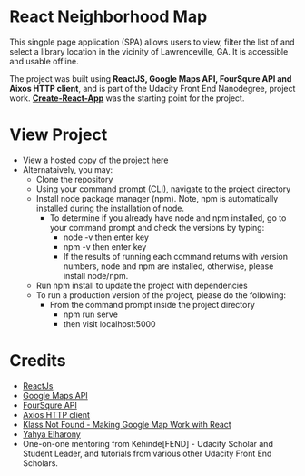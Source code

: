 # React Neighborhood Map 
This singple page application (SPA) allows users to view, filter the list of and select a library location in the vicinity of Lawrenceville, GA. It is accessible and usable offline.

The project was built using **ReactJS, Google Maps API, FourSqure API and Aixos HTTP client**, and  is part of the Udacity Front End Nanodegree, project work.  [**Create-React-App**](https://github.com/facebook/create-react-app) was the starting point for the project.

# View Project
* View a hosted copy of the project [here](https://xenodochial-galileo-347e00.netlify.com/)
* Alternataively, you may: 
    * Clone the repository
    * Using your command prompt (CLI), navigate to the project directory
    * Install node package manager (npm). Note, npm is automatically installed during the installation of node.
        * To determine if you already have node and npm installed, go to your command prompt and check the versions by typing:
            * node -v then enter key
            * npm -v then enter key
            * If the results of running each command returns with version numbers, node and npm are installed, otherwise, please install node/npm.
    * Run npm install to update the project with dependencies
    * To run a production version of the project, please do the following: 
        * From the command prompt inside the project directory 
            * npm run serve
            * then visit localhost:5000

# Credits
* [ReactJs](https://reactjs.org/)
* [Google Maps API](https://developers.google.com/maps/documentation/)
* [FourSqure API](https://developer.foursquare.com/)
* [Axios HTTP client](https://github.com/axios/axios)
* [Klass Not Found - Making Google Map Work with React](https://www.klaasnotfound.com/2016/11/06/making-google-maps-work-with-react//)
* [Yahya Elharony](https://www.youtube.com/watch?v=W5LhLZqj76s&index=2&list=PLgOB68PvvmWCGNn8UMTpcfQEiITzxEEA1)
* One-on-one mentoring from Kehinde[FEND] - Udacity Scholar and Student Leader, and tutorials from various other Udacity Front End Scholars.

